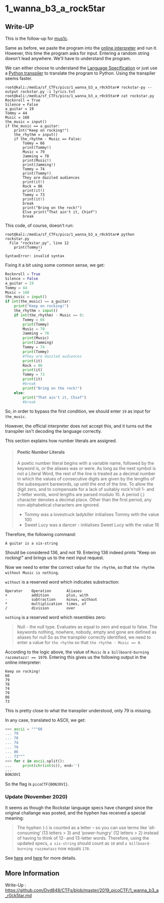 # 1_wanna_b3_a_rock5tar

## Write-UP

This is the follow-up for [mus1c](mus1c.md).

Same as before, we paste the program into the [online interpreter](https://codewithrockstar.com/online) and run it. However, this time the program asks for input. Entering a random string doesn't lead anywhere. We'll have to understand the program.

We can either choose to understand the [Language Specification](https://codewithrockstar.com/docs) or just use a [Python transpiler](https://github.com/yanorestes/rockstar-py) to translate the program to Python. Using the transpiler seems faster.

```console
root@kali:/media/sf_CTFs/pico/1_wanna_b3_a_r0ck5tar# rockstar-py --output rockstar.py -i lyrics.txt
root@kali:/media/sf_CTFs/pico/1_wanna_b3_a_r0ck5tar# cat rockstar.py
Rocknroll = True
Silence = False
a_guitar = 19
Tommy = 44
Music = 160
the_music = input()
if the_music == a_guitar:
    print("Keep on rocking!")
    the_rhythm = input()
    if the_rhythm - Music == False:
        Tommy = 66
        print(Tommy!)
        Music = 79
        Jamming = 78
        print(Music!)
        print(Jamming!)
        Tommy = 74
        print(Tommy!)
        They are dazzled audiences
        print(it!)
        Rock = 86
        print(it!)
        Tommy = 73
        print(it!)
        break
        print("Bring on the rock!")
        Else print("That ain't it, Chief")
        break
```

This code, of course, doesn't run:
```console
root@kali:/media/sf_CTFs/pico/1_wanna_b3_a_r0ck5tar# python rockstar.py
  File "rockstar.py", line 12
    print(Tommy!)
               ^
SyntaxError: invalid syntax
```

Fixing it a bit using some common sense, we get:

```python
Rocknroll = True
Silence = False
a_guitar = 19
Tommy = 44
Music = 160
the_music = input()
if int(the_music) == a_guitar:
    print("Keep on rocking!")
    the_rhythm = input()
    if int(the_rhythm) - Music == 0:
        Tommy = 66
        print(Tommy)
        Music = 79
        Jamming = 78
        print(Music)
        print(Jamming)
        Tommy = 74
        print(Tommy)
        #They are dazzled audiences
        print(it)
        Rock = 86
        print(it)
        Tommy = 73
        print(it)
        #break
        print("Bring on the rock!")
    else:
        print("That ain't it, Chief")
        #break
```

So, in order to bypass the first condition, we should enter `19` as input for `the_music`.

However, the official interpreter does not accept this, and it turns out the transpiler isn't decoding the language correctly.

This section explains how number literals are assigned.

> #### Poetic Number Literals
> 
> A poetic number literal begins with a variable name, followed by the keyword is, or the aliases was or were. As long as the next symbol is not a Literal Word, the rest of the line is treated as a decimal number in which the values of consecutive digits are given by the lengths of the subsequent barewords, up until the end of the line. To allow the digit zero, and to compensate for a lack of suitably rock’n’roll 1- and 2-letter words, word lengths are parsed modulo 10. A period (.) character denotes a decimal place. Other than the first period, any non-alphabetical characters are ignored.
> 
>  *   Tommy was a lovestruck ladykiller initialises Tommy with the value 100
>  *   Sweet Lucy was a dancer - initialises Sweet Lucy with the value 16

Therefore, the following command:
```
A guitar is a six-string        
```

Should be considered 136, and not 19. Entering 136 indeed prints "Keep on rocking!" and brings us to the next input request.

Now we need to enter the correct value for `the rhythm`, so that `the rhythm without Music is nothing`. 

`without` is a reserved word which indicates substraction:


```
Operator 	Operation 	    Aliases
+ 	        addition 	    plus, with
- 	        subtraction 	minus, without
* 	        multiplication 	times, of
/ 	        division 	    over
```

`nothing` is a reserved word which resembles zero:

> Null - the null type. Evaluates as equal to zero and equal to false. The keywords nothing, nowhere, nobody, empty and gone are defined as aliases for null
So as the transpiler correctly identified, we need to enter a value for `the rhythm` so that `the rhythm - Music == 0`.

According to the logic above, the value of `Music` is `a billboard-burning razzmatazz! == 1970`. Entering this gives us the following output in the online interpreter:

```
Keep on rocking!
66
79
78
74
79
86
73
```

This is pretty close to what the transpiler understood, only 79 is missing.

In any case, translated to ASCII, we get:

```python
>>> ascii = """66
... 79
... 78
... 74
... 79
... 86
... 73"""
>>> for c in ascii.split():
...     print(chr(int(c)), end='')
...
BONJOVI
```

So the flag is `picoCTF{BONJOVI}`.

### Update (November 2020)

It seems as though the Rockstar language specs have changed since the original challange was posted, and the hyphen has received a special meaning:

> The hyphen (-) is counted as a letter – so you can use terms like ‘all-consuming’ (13 letters > 3) and ‘power-hungry’ (12 letters > 2) instead of having to think of 12- and 13-letter words.
Therefore, using the updated specs, `a six-string` should count as `10` and `a billboard-burning razzmatazz` now equals `170`.

See [here](https://github.com/Dvd848/CTFs/issues/8) and [here](https://github.com/Dvd848/CTFs/issues/9) for more details.

## More Information

Write-Up : https://github.com/Dvd848/CTFs/blob/master/2019_picoCTF/1_wanna_b3_a_r0ck5tar.md